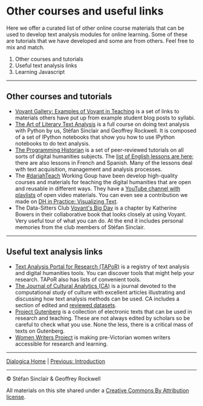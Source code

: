 # Other courses and useful links

Here we offer a curated list of other online course materials that can be used to develop text analysis modules for online learning. Some of these are tutorials that we have developed and some are from others. Feel free to mix and match.

1. Other courses and tutorials
1. Useful text analysis links
1. Learning Javascript

----
## Other courses and tutorials

* [Voyant Gallery: Examples of Voyant in Teaching](https://voyant-tools.org/docs/#!/guide/gallery-section-examples-of-voyant-in-teaching) is a set of links to materials others have put up from example student blog posts to syllabi.
* [The Art of Literary Text Analysis](https://github.com/sgsinclair/alta/blob/master/ipynb/ArtOfLiteraryTextAnalysis.ipynb) is a full course on doing text analysis with Python by us, Stéfan Sinclair and Geoffrey Rockwell. It is composed of a set of IPython notebooks that show you how to use IPython notebooks to do text analysis.
* [The Programming Historian](https://programminghistorian.org/) is a set of peer-reviewed tutorials on all sorts of digital humanities subjects. The [list of English lessons are here](https://programminghistorian.org/en/lessons/); there are also lessons in French and Spanish. Many of the lessons deal with text acquisition, management and analysis processes.
* The [#dariahTeach](https://teach.dariah.eu/) Working Goup have been develop high-quality courses and materials for teaching the digital humanities that are open and reusable in different ways. They have a [YouTube channel with playlists](https://www.youtube.com/channel/UCScSbG7XjiXbZVgilEp0Pkw/playlists) of open video materials. You can even see a contribution we made on [DH in Practice: Visualizing Text](https://www.youtube.com/watch?v=uamyLcWtECg).
* The Data-Sitters Club [Voyant's Big Day](https://datasittersclub.github.io/site/dsc6/) is a chapter by Katherine Bowers in their collaborative book that looks closely at using Voyant. Very useful tour of what you can do. At the end it includes personal memories from the club members of Stéfan Sinclair.

----
## Useful text analysis links

* [Text Analysis Portal for Research (TAPoR)](http://tapor.ca) is a registry of text analysis and digital humanities tools. You can discover tools that might help your research. TAPoR also has lists of convenient tools.
* [The Journal of Cultural Analytics (CA)](https://culturalanalytics.org/) is a journal devoted to the computational study of culture with excellent articles illustrating and discussing how text analysis methods can be used. CA includes a section of edited and [reviewed datasets](https://culturalanalytics.org/section/1579-data-sets).
* [Project Gutenberg](https://www.gutenberg.org/) is a collection of electronic texts that can be used in research and teaching. These are not always edited by scholars so be careful to check what you use. None the less, there is a critical mass of texts on Gutenberg.
* [Women Writers Project](https://www.wwp.northeastern.edu/) is making pre-Victorian women writers accessible for research and learning.

----

[Dialogica Home](/index.md) | [Previous: Introduction](/intro.md)

----

&copy; Stéfan Sinclair & Geoffrey Rockwell

All materials on this site shared under a [Creative Commons By Attribution license](https://creativecommons.org/licenses/by/4.0/).
